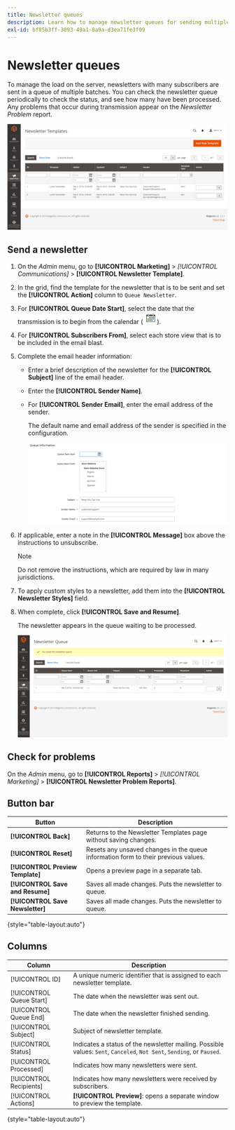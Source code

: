 ```yaml
---
title: Newsletter queues
description: Learn how to manage newsletter queues for sending multiple newsletter batches.
exl-id: bf85b3ff-3093-49a1-8a9a-d3ea71fe3f09
---
```

# Newsletter queues

To manage the load on the server, newsletters with many subscribers are sent in a queue of multiple batches. You can check the newsletter queue periodically to check the status, and see how many have been processed. Any problems that occur during transmission appear on the _Newsletter Problem_ report.

![Newsletter templates - add to newsletter queue](./assets/newsletter-templates-grid.png)<!-- zoom -->

## Send a newsletter

1. On the _Admin_ menu, go to **[!UICONTROL Marketing]** > _[!UICONTROL Communications]_ > **[!UICONTROL Newsletter Template]**.

1. In the grid, find the template for the newsletter that is to be sent and set the **[!UICONTROL Action]** column to `Queue Newsletter`.

1. For **[!UICONTROL Queue Date Start]**, select the date that the transmission is to begin from the calendar (![Calendar icon](../assets/icon-calendar.png)).

1. For **[!UICONTROL Subscribers From]**, select each store view that is to be included in the email blast.

1. Complete the email header information:

    - Enter a brief description of the newsletter for the **[!UICONTROL Subject]** line of the email header.

    - Enter the **[!UICONTROL Sender Name]**.

    - For **[!UICONTROL Sender Email]**, enter the email address of the sender.

      The default name and email address of the sender is specified in the configuration.

      ![Newsletter queue information](./assets/newsletter-queue-information1.png)<!-- zoom -->

1. If applicable, enter a note in the **[!UICONTROL Message]** box above the instructions to unsubscribe.

   >[!NOTE]
   >
   >Do not remove the instructions, which are required by law in many jurisdictions.

1. To apply custom styles to a newsletter, add them into the **[!UICONTROL Newsletter Styles]** field.

1. When complete, click **[!UICONTROL Save and Resume]**.

    The newsletter appears in the queue waiting to be processed.

    ![Newsletter queue](./assets/newsletter-queue-saved.png)<!-- zoom -->

## Check for problems

On the _Admin_ menu, go to **[!UICONTROL Reports]** > _[!UICONTROL Marketing]_ > **[!UICONTROL Newsletter Problem Reports]**.

## Button bar

|Button|Description|
|--- |--- |
|**[!UICONTROL Back]**|Returns to the Newsletter Templates page without saving changes.|
|**[!UICONTROL Reset]**|Resets any unsaved changes in the queue information form to their previous values.|
|**[!UICONTROL Preview Template]**|Opens a preview page in a separate tab.|
|**[!UICONTROL Save and Resume]**|Saves all made changes. Puts the newsletter to queue.|
|**[!UICONTROL Save Newsletter]**|Saves all made changes. Puts the newsletter to queue.|

{style="table-layout:auto"}

## Columns

|Column|Description|
|--- |--- |
|[!UICONTROL ID]|A unique numeric identifier that is assigned to each newsletter template.|
|[!UICONTROL Queue Start]|The date when the newsletter was sent out.|
|[!UICONTROL Queue End]|The date when the newsletter finished sending.|
|[!UICONTROL Subject]|Subject of newsletter template.|
|[!UICONTROL Status]|Indicates a status of the newsletter mailing. Possible values: `Sent`, `Canceled`, `Not Sent`, `Sending`, or `Paused`.|
|[!UICONTROL Processed]|Indicates how many newsletters were sent.|
|[!UICONTROL Recipients]|Indicates how many newsletters were received by subscribers.|
|[!UICONTROL Actions]|**[!UICONTROL Preview]**: opens a separate window to preview the template.|

{style="table-layout:auto"}
